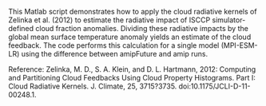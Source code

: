 This Matlab script demonstrates how to apply the cloud radiative kernels of Zelinka et al. (2012) to estimate the radiative impact of ISCCP simulator-defined cloud fraction anomalies. Dividing these radiative impacts by the global mean surface temperature anomaly yields an estimate of the cloud feedback.  The code performs this calculation for a single model (MPI-ESM-LR) using the difference between amipFuture and amip runs.

Reference: Zelinka, M. D., S. A. Klein, and D. L. Hartmann, 2012: Computing and Partitioning Cloud Feedbacks Using Cloud Property Histograms. Part I: Cloud Radiative Kernels. J. Climate, 25, 3715?3735. doi:10.1175/JCLI-D-11-00248.1.
